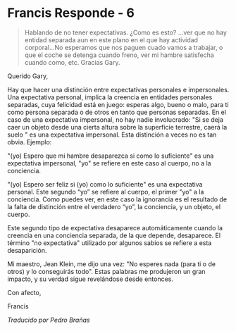 # Francis Responde - 6

>Hablando de no tener expectativas. ¿Como es esto? …ver que no hay entidad separada aun en este plano en el que hay actividad corporal...No esperamos que nos paguen cuado vamos a trabajar, o que el coche se detenga cuando freno, ver mi hambre satisfecha cuando como, etc. Gracias Gary.

Querido Gary,

Hay que hacer una distinción entre expectativas personales e impersonales. Una expectativa personal, implica la creencia en entidades personales separadas, cuya felicidad está en juego: esperas algo, bueno o malo, para ti como persona separada o de otros en tanto que personas separadas. En el caso de una expectativa impersonal, no hay nadie involucrado: "Si se deja caer un objeto desde una cierta altura sobre la superficie terrestre, caerá la suelo " es una expectativa impersonal. Esta distinción a veces no es tan obvia. Ejemplo:

"(yo) Espero que mi hambre desaparezca si como lo suficiente" es una expectativa impersonal, "yo" se refiere en este caso al cuerpo, no a la conciencia.

"(yo) Espero ser feliz si (yo) como lo suficiente" es una expectativa personal. Este segundo “yo” se refiere al cuerpo, el primer "yo" a la conciencia. Como puedes ver, en este caso la ignorancia es el resultado de la falta de distinción entre el verdadero “yo”, la conciencia, y un objeto, el cuerpo.

Este segundo tipo de expectativa desaparece automáticamente cuando la creencia en una conciencia separada, de la que depende, desaparece. El término "no expectativa" utilizado por algunos sabios se refiere a esta desaparición.

Mi maestro, Jean Klein, me dijo una vez: "No esperes nada (para ti o de otros) y lo conseguirás todo". Estas palabras me produjeron un gran impacto, y su verdad sigue revelándose desde entonces.

Con afecto,

Francis

_Traducido por Pedro Brañas_

